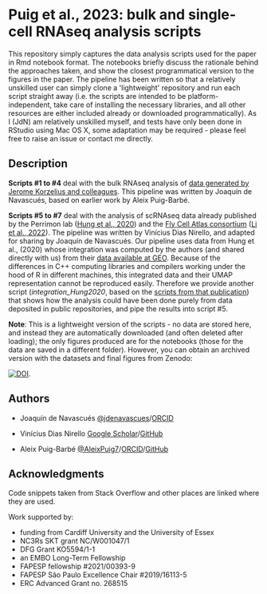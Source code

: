 # Puig et al., 2023: bulk and single-cell RNAseq analysis scripts
 
This repository simply captures the data analysis scripts used for the paper in Rmd notebook format. The notebooks briefly discuss the rationale behind the approaches taken, and show the closest programmatical version to the figures in the paper. The pipeline has been written so that a relatively unskilled user can simply clone a 'lightweight' repository and run each script straight away (i.e. the scripts are intended to be platform-independent, take care of installing the necessary libraries, and all other resources are either included already or downloaded programmatically). As I (JdN) am relatively unskilled myself, and tests have only been done in RStudio using Mac OS X, some adaptation may be required - please feel free to raise an issue or contact me directly.

## Description

**Scripts #1 to #4** deal with the bulk RNAseq analysis of [data generated by Jerome Korzelius and colleagues](https://www.ncbi.nlm.nih.gov/geo/query/acc.cgi?acc=GSE234019). This pipeline was written by Joaquín de Navascués, based on earlier work by Aleix Puig-Barbé.

**Scripts #5 to #7** deal with the analysis of scRNAseq data already published by the Perrimon lab ([Hung et al., 2020](https://doi.org/10.1073/pnas.1916820117)) and the [Fly Cell Atlas consortium](https://flycellatlas.org/) ([Li et al., 2022](https://doi.org/10.1126/science.abk2432)). The pipeline was written by Vinícius Dias Nirello, and adapted for sharing by Joaquín de Navascués. Our pipeline uses data from Hung et al., (2020) whose integration was computed by the authors (and shared directly with us) from their [data available at GEO](https://www.ncbi.nlm.nih.gov/geo/query/acc.cgi?acc=GSE120537). Because of the differences in C++ computing libraries and compilers working under the hood of R in different machines, this integrated data and their UMAP representation cannot be reproduced easily. Therefore we provide another script (_integration_Hung2020_, based on the [scripts from that publication](https://htmlpreview.github.io/?https://github.com/hbc/drosophila-midgut-analysis/blob/master/integration/integration.html)) that shows how the analysis could have been done purely from data deposited in public repositories, and pipe the results into script #5.

**Note**: This is a lightweight version of the scripts - no data are stored here, and instead they are automatically downloaded (and often deleted after loading); the only figures produced are for the notebooks (those for the data are saved in a different folder). However, you can obtain an archived version with the datasets and final figures from Zenodo:

[![DOI](https://zenodo.org/badge/DOI/10.5281/zenodo.8116966.svg)](https://doi.org/10.5281/zenodo.8116966).

## Authors

* Joaquín de Navascués [@jdenavascues](https://twitter.com/jdenavascues)/[ORCID](https://orcid.org/0000-0002-5414-4056)

* Vinícius Dias Nirello [Google Scholar](https://scholar.google.com/citations?user=uMXPCs4AAAAJ)/[GitHub](https://github.com/vnirello)

* Aleix Puig-Barbé [@AleixPuig7](https://twitter.com/AleixPuig7)/[ORCID](https://orcid.org/0000-0001-6677-8489)/[GitHub](https://github.com/aleixpuigb)

## Acknowledgments

Code snippets taken from Stack Overflow and other places are linked where they are used.

Work supported by:
- funding from Cardiff University and the University of Essex
- NC3Rs SKT grant NC/W001047/1
- DFG Grant KO5594/1-1
- an EMBO Long-Term Fellowship
- FAPESP fellowship #2021/00393-9
- FAPESP São Paulo Excellence Chair #2019/16113-5
- ERC Advanced Grant no. 268515
